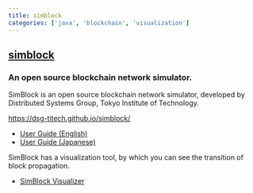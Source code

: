 ```yaml
---
title: simblock
categories: ['java', 'blockchain', 'visualization']
---
```

## [simblock](https://github.com/dsg-titech/simblock)

### An open source blockchain network simulator.


SimBlock is an open source blockchain network simulator, developed by Distributed Systems Group, Tokyo Institute of Technology.

https://dsg-titech.github.io/simblock/

- [User Guide (English)](https://github.com/dsg-titech/simblock/blob/master/docs/en/usage.md)
- [User Guide (Japanese)](https://github.com/dsg-titech/simblock/blob/master/docs/jp/usage.md)

SimBlock has a visualization tool, by which you can see the transition of block propagation.

- [SimBlock Visualizer](https://github.com/dsg-titech/simblock-visualizer)
